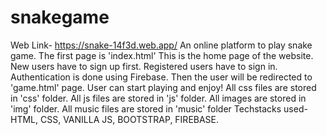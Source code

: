 # snakegame
Web Link- https://snake-14f3d.web.app/
An online platform to play snake game.
The first page is 'index.html'
This is the home page of the website.
New users have to  sign up first.
Registered users have to sign in.
Authentication is done using Firebase.
Then the user will be redirected to 'game.html' page.
User can start playing and enjoy!
All css files are stored in 'css' folder.
All js files are stored in 'js' folder.
All images are stored in 'img' folder.
All music files are stored in 'music' folder
Techstacks used- HTML, CSS, VANILLA JS, BOOTSTRAP, FIREBASE.
